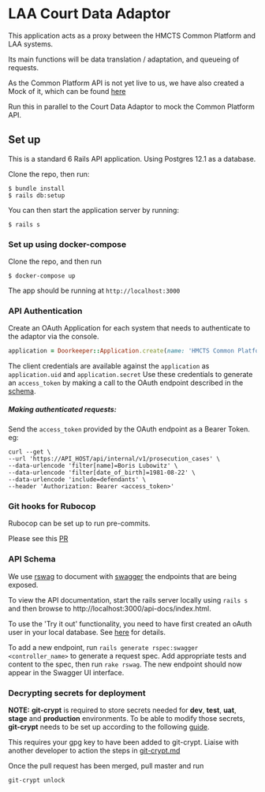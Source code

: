 # LAA Court Data Adaptor

This application acts as a proxy between the HMCTS Common Platform and LAA systems.

Its main functions will be data translation / adaptation, and queueing of requests.

As the Common Platform API is not yet live to us, we have also created a Mock of it, which can be found [here](https://github.com/ministryofjustice/hmcts-common-platform-mock-api/)

Run this in parallel to the Court Data Adaptor to mock the Common Platform API.


## Set up

This is a standard 6 Rails API application. Using Postgres 12.1 as a database.

Clone the repo, then run:

```
$ bundle install
$ rails db:setup
```

You can then start the application server by running:

```
$ rails s
```

### Set up using docker-compose

Clone the repo, and then run
```
$ docker-compose up
```
The app should be running at `http://localhost:3000`


### API Authentication

Create an OAuth Application for each system that needs to authenticate to the adaptor via the console.
```ruby
application = Doorkeeper::Application.create(name: 'HMCTS Common Platform')
```
The client credentials are available against the `application` as `application.uid` and `application.secret`
Use these credentials to generate an `access_token` by making a call to the OAuth endpoint described in the [schema](https://github.com/ministryofjustice/laa-court-data-adaptor/blob/master/schema/schema.md#oauth-endpoints-authentication).


##### Making authenticated requests:
Send the `access_token` provided by the OAuth endpoint as a Bearer Token.
eg:
```curl
curl --get \
--url 'https://API_HOST/api/internal/v1/prosecution_cases' \
--data-urlencode 'filter[name]=Boris Lubowitz' \
--data-urlencode 'filter[date_of_birth]=1981-08-22' \
--data-urlencode 'include=defendants' \
--header 'Authorization: Bearer <access_token>'
```

### Git hooks for Rubocop

Rubocop can be set up to run pre-commits.

Please see this [PR](https://github.com/ministryofjustice/laa-court-data-adaptor/pull/12)

### API Schema

We use [rswag](https://github.com/rswag/rswag) to document with [swagger](https://swagger.io/) the endpoints that are being exposed.

To view the API documentation, start the rails server locally using `rails s` and then browse to http://localhost:3000/api-docs/index.html.

To use the 'Try it out' functionality, you need to have first created an oAuth user in your local database. See [here](https://github.com/ministryofjustice/laa-court-data-adaptor#api-authentication) for details.

To add a new endpoint, run `rails generate rspec:swagger <controller_name>` to generate a request spec. Add appropriate tests and content to the spec, then run `rake rswag`. The new endpoint should now appear in the Swagger UI interface.

### Decrypting secrets for deployment

**NOTE:** **git-crypt** is required to store secrets needed for **dev**, **test**, **uat**, **stage** and **production** environments.
To be able to modify those secrets, **git-crypt** needs to be set up according to the following
[guide](https://user-guide.cloud-platform.service.justice.gov.uk/documentation/other-topics/git-crypt-setup.html#git-crypt).

This requires your gpg key to have been added to git-crypt.  Liaise with another developer to action the steps in [git-crypt.md](docs/git-crypt.md)

Once the pull request has been merged, pull master and run

```
git-crypt unlock
```
